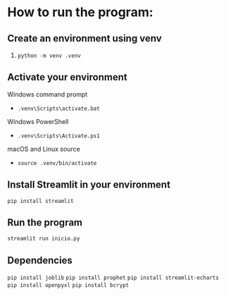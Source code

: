 # How to run the program:

## Create an environment using venv
1. `python -m venv .venv`

## Activate your environment
Windows command prompt 
- `.venv\Scripts\activate.bat `

Windows PowerShell 
- `.venv\Scripts\Activate.ps1 `

macOS and Linux source 
- `source .venv/bin/activate`

## Install Streamlit in your environment
`pip install streamlit`

## Run the program
`streamlit run inicio.py`

## Dependencies
`pip install joblib`
`pip install prophet`
`pip install streamlit-echarts`
`pip install openpyxl`
`pip install bcrypt`
